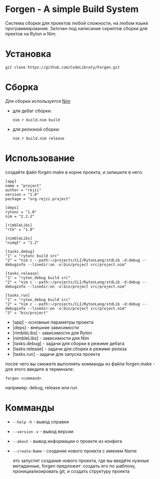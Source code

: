 # Forgen - A simple Build System

Система сборки для проектов любой сложности, на любом языке программирования.
Заточен под написание скриптов сборки для пректов на Ryton и Nim.

# Установка
```
git clone https://github.com/CodeLibraty/Forgen.git
```

# Сборка

Для сборки используется [Nim](https://nim-lang.org/)
- для дебаг сборки:
  ```
  nim r build.nim build
  ```
- для релизной сборки:
  ```
  nim r build.nim release
  ```

# Использование

создайте файл forgen.make в корне проекта, и запишите в него:
```
[app]
name = "project"
author = "rejzi"
version = "1.0"
package = "org.rejzi.project"

[deps]
rytonc = "1.0"
nim = "2.2.2"

[rimbleLibs]
"rtk" = "1.0" 

[nimbleLibs]
"nimqt" = "1.2" 

[tasks.debug]
"1" = "rytonc build src" 
"2" = "nim c --path:~/projects/CLI/RytonLang/stdLib -d:debug --debuginfo --linedir:on -o:bin/project src/project.nim" 

[tasks.release]
"1" = "ryton_debug build src" 
"2" = "nim c --path:~/projects/CLI/RytonLang/stdLib -d:debug --debuginfo --linedir:on -o:bin/project src/project.nim" 

[tasks.run]
"1" = "ryton_debug build src" 
"2" = "nim c --path:~/projects/CLI/RytonLang/stdLib -d:debug --debuginfo --linedir:on -o:bin/project src/project.nim" 
"3" = "bin/project" 

```
- [app] - основные параметры проекта
- [deps] - внешние зависимости 
- [rimbleLibs] - зависимости для Ryton
- [nimbleLibs] - зависимости для Nim
- [tasks.debug] - задачи для сборки в режиме дебага
- [tasks.release] - задачи для сборки в режиме релиза
- [tasks.run] - задачи для запуска проекта

после чего вы сможете выполнять комманды из файла forgen.make - для этого введите в терминале:
```
forgen <command> 
```
например: debug, release или run

# Комманды
- `--help` `-h` - вывод справки
- `--version` `-v` - вывод версии
- `--about` - вывод информации о проекте из конфига
- `--create:Name` - создание нового проекта с именем Name

  это запустит создание нового проекта, где вы введёте нужные метаданные, forgen предложит: создать его по шаблону, пронициализировать git, и создать структуру проекта
